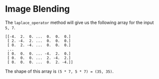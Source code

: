 # Image Blending

The `laplace_operator` method will give us the following
array for the input `5, 7`.

```
[[-4.  2.  0. ...  0.  0.  0.]
 [ 2. -4.  2. ...  0.  0.  0.]
 [ 0.  2. -4. ...  0.  0.  0.]
 ...
 [ 0.  0.  0. ... -4.  2.  0.]
 [ 0.  0.  0. ...  2. -4.  2.]
 [ 0.  0.  0. ...  0.  2. -4.]]
```

The shape of this array is `(5 * 7, 5 * 7) = (35, 35)`.

